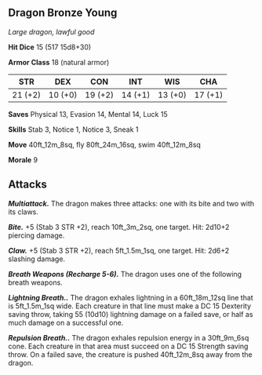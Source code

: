 ## Dragon Bronze Young

*Large dragon, lawful good*

**Hit Dice** 15 (517 15d8+30)

**Armor Class** 18 (natural armor)

| STR     | DEX     | CON     | INT     | WIS     | CHA     |
|---------|---------|---------|---------|---------|---------|
| 21 (+2) | 10 (+0) | 19 (+2) | 14 (+1) | 13 (+0) | 17 (+1) |

**Saves** Physical 13, Evasion 14, Mental 14, Luck 15

**Skills** Stab 3, Notice 1, Notice 3, Sneak 1

**Move** 40ft_12m_8sq, fly 80ft_24m_16sq, swim 40ft_12m_8sq

**Morale** 9

## Attacks

***Multiattack.*** The dragon makes three attacks: one with its bite and two with its claws.

***Bite.*** +5 (Stab 3 STR +2), reach 10ft_3m_2sq, one target. Hit: 2d10+2 piercing damage.

***Claw.*** +5 (Stab 3 STR +2), reach 5ft_1.5m_1sq, one target. Hit: 2d6+2 slashing damage.

***Breath Weapons (Recharge 5-6).*** The dragon uses one of the following breath weapons.

***Lightning Breath..*** The dragon exhales lightning in a 60ft_18m_12sq line that is 5ft_1.5m_1sq wide. Each creature in that line must make a DC 15 Dexterity saving throw, taking 55 (10d10) lightning damage on a failed save, or half as much damage on a successful one.

***Repulsion Breath..*** The dragon exhales repulsion energy in a 30ft_9m_6sq cone. Each creature in that area must succeed on a DC 15 Strength saving throw. On a failed save, the creature is pushed 40ft_12m_8sq away from the dragon.

